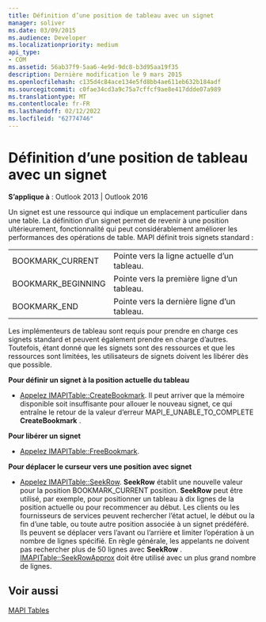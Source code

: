 ```yaml
---
title: Définition d’une position de tableau avec un signet
manager: soliver
ms.date: 03/09/2015
ms.audience: Developer
ms.localizationpriority: medium
api_type:
- COM
ms.assetid: 56ab37f9-5aa6-4e9d-9dc8-b3d95aa19f35
description: Dernière modification le 9 mars 2015
ms.openlocfilehash: c135d4c84ace134e5fd8bb4ae611eb632b184adf
ms.sourcegitcommit: c0fae34cd3a9c75a7cffcf9ae8e417ddde07a989
ms.translationtype: MT
ms.contentlocale: fr-FR
ms.lasthandoff: 02/12/2022
ms.locfileid: "62774746"
---
```

# <a name="setting-a-table-position-with-a-bookmark"></a>Définition d’une position de tableau avec un signet

  
  
**S’applique à** : Outlook 2013 | Outlook 2016 
  
Un signet est une ressource qui indique un emplacement particulier dans une table. La définition d’un signet permet de revenir à une position ultérieurement, fonctionnalité qui peut considérablement améliorer les performances des opérations de table. MAPI définit trois signets standard : 
  
|||
|:-----|:-----|
|BOOKMARK_CURRENT  <br/> |Pointe vers la ligne actuelle d’un tableau. |
|BOOKMARK_BEGINNING  <br/> |Pointe vers la première ligne d’un tableau. |
|BOOKMARK_END  <br/> |Pointe vers la dernière ligne d’un tableau. |
   
Les implémenteurs de tableau sont requis pour prendre en charge ces signets standard et peuvent également prendre en charge d’autres. Toutefois, étant donné que les signets sont des ressources et que les ressources sont limitées, les utilisateurs de signets doivent les libérer dès que possible. 
  
 **Pour définir un signet à la position actuelle du tableau**
  
- [Appelez IMAPITable::CreateBookmark](imapitable-createbookmark.md). Il peut arriver que la mémoire disponible soit insuffisante pour allouer le nouveau signet, ce qui entraîne le retour de la valeur d’erreur MAPI_E_UNABLE_TO_COMPLETE **CreateBookmark** . 
    
 **Pour libérer un signet**
  
- [Appelez IMAPITable::FreeBookmark](imapitable-freebookmark.md).
    
 **Pour déplacer le curseur vers une position avec signet**
  
- [Appelez IMAPITable::SeekRow](imapitable-seekrow.md). **SeekRow** établit une nouvelle valeur pour la position BOOKMARK_CURRENT position. **SeekRow** peut être utilisé, par exemple, pour positionner un tableau à dix lignes de la position actuelle ou pour recommencer au début. Les clients ou les fournisseurs de services peuvent rechercher l’état actuel, le début ou la fin d’une table, ou toute autre position associée à un signet prédéféré. Ils peuvent se déplacer vers l’avant ou l’arrière et limiter l’opération à un nombre de lignes spécifié. En règle générale, les appelants ne doivent pas rechercher plus de 50 lignes avec **SeekRow** . [IMAPITable::SeekRowApprox](imapitable-seekrowapprox.md) doit être utilisé avec un plus grand nombre de lignes. 
    
## <a name="see-also"></a>Voir aussi



[MAPI Tables](mapi-tables.md)

